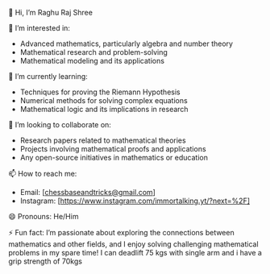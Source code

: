 👋 Hi, I’m Raghu Raj Shree

👀 I’m interested in:
- Advanced mathematics, particularly algebra and number theory
- Mathematical research and problem-solving
- Mathematical modeling and its applications

🌱 I’m currently learning:
- Techniques for proving the Riemann Hypothesis
- Numerical methods for solving complex equations
- Mathematical logic and its implications in research

💞️ I’m looking to collaborate on:
- Research papers related to mathematical theories
- Projects involving mathematical proofs and applications
- Any open-source initiatives in mathematics or education

📫 How to reach me:
- Email: [chessbaseandtricks@gmail.com]
- Instagram: [https://www.instagram.com/immortalking.yt/?next=%2F]

😄 Pronouns: He/Him

⚡ Fun fact:
I’m passionate about exploring the connections between mathematics and other fields, and I enjoy solving challenging mathematical problems in my spare time!
I can deadlift 75 kgs with single arm and i have a grip strength of 70kgs
